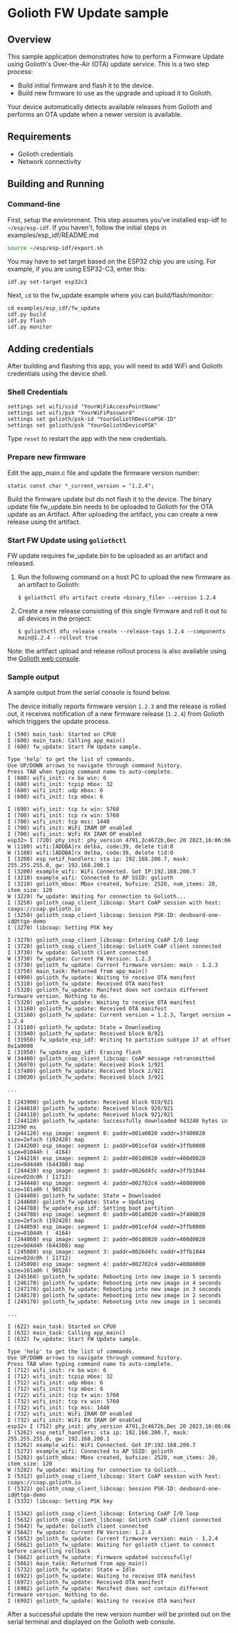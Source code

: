 # Golioth FW Update sample

## Overview

This sample application demonstrates how to perform a Firmware
Update using Golioth's Over-the-Air (OTA) update service. This is
a two step process:

* Build initial firmware and flash it to the device.
* Build new firmware to use as the upgrade and upload it to Golioth.

Your device automatically detects available releases from Golioth and
performs an OTA update when a newer version is available.

## Requirements

* Golioth credentials
* Network connectivity

## Building and Running

### Command-line

First, setup the environment. This step assumes you've installed esp-idf
to `~/esp/esp-idf`. If you haven't, follow the initial steps in
examples/esp_idf/README.md

```sh
source ~/esp/esp-idf/export.sh
```
You may have to set target based on the ESP32 chip you are using.
For example, if you are using ESP32-C3, enter this:

```
idf.py set-target esp32c3
```

Next, `cd` to the fw_update example where you can build/flash/monitor:

```
cd examples/esp_idf/fw_update
idf.py build
idf.py flash
idf.py monitor
```
## Adding credentials

After building and flashing this app, you will need to add WiFi and Golioth
credentials using the device shell.

### Shell Credentials

```console
settings set wifi/ssid "YourWiFiAccessPointName"
settings set wifi/psk "YourWiFiPassword"
settings set golioth/psk-id "YourGoliothDevicePSK-ID"
settings set golioth/psk "YourGoliothDevicePSK"
```

Type `reset` to restart the app with the new credentials.

### Prepare new firmware

Edit the app_main.c file and update the firmware version number:

```config
static const char *_current_version = "1.2.4";
```

Build the firmware update but do not flash it to the device. The binary update file
fw_update.bin needs to be uploaded to Golioth for the OTA update as an Artifact.
After uploading the artifact, you can create a new release using tht artifact.

### Start FW Update using `goliothctl`

FW update requires fw_update.bin to be uploaded as an artifact and released.

1. Run the following command on a host PC to upload the new firmware as
   an artifact to Golioth:

    ```console
    $ goliothctl dfu artifact create <binary_file> --version 1.2.4
    ```

2. Create a new release consisting of this single firmware and roll it
out to all devices in the project:

    ```console
    $ goliothctl dfu release create --release-tags 1.2.4 --components main@1.2.4 --rollout true
    ```

Note: the artifact upload and release rollout process is also available
using the [Golioth web console](https://console.golioth.io).

### Sample output

A sample output from the serial console is found below.

The device initially reports firmware version `1.2.3` and the release is rolled out,
it receives notification of a new firmware release (`1.2.4`) from Golioth which
triggers the update process.

```console
I (590) main_task: Started on CPU0
I (600) main_task: Calling app_main()
I (600) fw_update: Start FW Update sample.

Type 'help' to get the list of commands.
Use UP/DOWN arrows to navigate through command history.
Press TAB when typing command name to auto-complete.
I (680) wifi_init: rx ba win: 6
I (680) wifi_init: tcpip mbox: 32
I (680) wifi_init: udp mbox: 6
I (680) wifi_init: tcp mbox: 6
                                                                                                                                                                                              I (690) wifi_init: tcp tx win: 5760
I (700) wifi_init: tcp rx win: 5760
I (700) wifi_init: tcp mss: 1440
I (700) wifi_init: WiFi IRAM OP enabled
I (700) wifi_init: WiFi RX IRAM OP enabled
esp32> I (720) phy_init: phy_version 4791,2c4672b,Dec 20 2023,16:06:06
W (1180) wifi:[ADDBA]rx delba, code:39, delete tid:0
W (1180) wifi:[ADDBA]rx delba, code:39, delete tid:0
I (3200) esp_netif_handlers: sta ip: 192.168.200.7, mask: 255.255.255.0, gw: 192.168.200.1
I (3200) example_wifi: WiFi Connected. Got IP:192.168.200.7
I (3210) example_wifi: Connected to AP SSID: golioth
I (3210) golioth_mbox: Mbox created, bufsize: 2520, num_items: 20, item_size: 120
W (3220) fw_update: Waiting for connection to Golioth...
I (3250) golioth_coap_client_libcoap: Start CoAP session with host: coaps://coap.golioth.io
I (3250) golioth_coap_client_libcoap: Session PSK-ID: devboard-one-id@ttgo-demo
I (3270) libcoap: Setting PSK key

I (3270) golioth_coap_client_libcoap: Entering CoAP I/O loop
I (3720) golioth_coap_client_libcoap: Golioth CoAP client connected
I (3730) fw_update: Golioth client connected
W (3730) fw_update: Current FW Version: 1.2.3
I (3730) golioth_fw_update: Current firmware version: main - 1.2.3
I (3750) main_task: Returned from app_main()
I (4990) golioth_fw_update: Waiting to receive OTA manifest
I (5310) golioth_fw_update: Received OTA manifest
I (5320) golioth_fw_update: Manifest does not contain different firmware version. Nothing to do.
I (5320) golioth_fw_update: Waiting to receive OTA manifest
I (31160) golioth_fw_update: Received OTA manifest
I (31160) golioth_fw_update: Current version = 1.2.3, Target version = 1.2.4
I (31160) golioth_fw_update: State = Downloading
I (31940) golioth_fw_update: Received block 0/921
I (31950) fw_update_esp_idf: Writing to partition subtype 17 at offset 0x1a0000
I (31950) fw_update_esp_idf: Erasing flash
W (34400) golioth_coap_client_libcoap: CoAP message retransmitted
I (36970) golioth_fw_update: Received block 1/921
I (37480) golioth_fw_update: Received block 2/921
I (38030) golioth_fw_update: Received block 3/921

...

I (243900) golioth_fw_update: Received block 919/921
I (244010) golioth_fw_update: Received block 920/921
I (244110) golioth_fw_update: Received block 921/921
I (244120) golioth_fw_update: Successfully downloaded 943248 bytes in 212390 ms
I (244120) esp_image: segment 0: paddr=001a0020 vaddr=3f400020 size=2efach (192428) map
I (244200) esp_image: segment 1: paddr=001cefd4 vaddr=3ffb0000 size=01044h (  4164)
I (244210) esp_image: segment 2: paddr=001d0020 vaddr=400d0020 size=9d4d4h (644308) map
I (244430) esp_image: segment 3: paddr=0026d4fc vaddr=3ffb1044 size=02dc0h ( 11712)
I (244440) esp_image: segment 4: paddr=002702c4 vaddr=40080000 size=161a0h ( 90528)
I (244480) golioth_fw_update: State = Downloaded
I (244680) golioth_fw_update: State = Updating
I (244780) fw_update_esp_idf: Setting boot partition
I (244780) esp_image: segment 0: paddr=001a0020 vaddr=3f400020 size=2efach (192428) map
I (244850) esp_image: segment 1: paddr=001cefd4 vaddr=3ffb0000 size=01044h (  4164)
I (244860) esp_image: segment 2: paddr=001d0020 vaddr=400d0020 size=9d4d4h (644308) map
I (245080) esp_image: segment 3: paddr=0026d4fc vaddr=3ffb1044 size=02dc0h ( 11712)
I (245090) esp_image: segment 4: paddr=002702c4 vaddr=40080000 size=161a0h ( 90528)
I (245160) golioth_fw_update: Rebooting into new image in 5 seconds
I (246170) golioth_fw_update: Rebooting into new image in 4 seconds
I (247170) golioth_fw_update: Rebooting into new image in 3 seconds
I (248170) golioth_fw_update: Rebooting into new image in 2 seconds
I (249170) golioth_fw_update: Rebooting into new image in 1 seconds

...

I (622) main_task: Started on CPU0
I (632) main_task: Calling app_main()
I (632) fw_update: Start FW Update sample.

Type 'help' to get the list of commands.
Use UP/DOWN arrows to navigate through command history.
Press TAB when typing command name to auto-complete.
I (712) wifi_init: rx ba win: 6
I (712) wifi_init: tcpip mbox: 32
I (712) wifi_init: udp mbox: 6
I (712) wifi_init: tcp mbox: 6
I (722) wifi_init: tcp tx win: 5760
I (732) wifi_init: tcp rx win: 5760
I (732) wifi_init: tcp mss: 1440
I (732) wifi_init: WiFi IRAM OP enabled
I (732) wifi_init: WiFi RX IRAM OP enabled
esp32> I (752) phy_init: phy_version 4791,2c4672b,Dec 20 2023,16:06:06
I (5262) esp_netif_handlers: sta ip: 192.168.200.7, mask: 255.255.255.0, gw: 192.168.200.1
I (5262) example_wifi: WiFi Connected. Got IP:192.168.200.7
I (5272) example_wifi: Connected to AP SSID: golioth
I (5282) golioth_mbox: Mbox created, bufsize: 2520, num_items: 20, item_size: 120
W (5282) fw_update: Waiting for connection to Golioth...
I (5312) golioth_coap_client_libcoap: Start CoAP session with host: coaps://coap.golioth.io
I (5322) golioth_coap_client_libcoap: Session PSK-ID: devboard-one-id@ttgo-demo
I (5332) libcoap: Setting PSK key

I (5342) golioth_coap_client_libcoap: Entering CoAP I/O loop
I (5632) golioth_coap_client_libcoap: Golioth CoAP client connected
I (5642) fw_update: Golioth client connected
W (5642) fw_update: Current FW Version: 1.2.4
I (5652) golioth_fw_update: Current firmware version: main - 1.2.4
I (5662) golioth_fw_update: Waiting for golioth client to connect before cancelling rollback
I (5662) golioth_fw_update: Firmware updated successfully!
I (5662) main_task: Returned from app_main()
I (5732) golioth_fw_update: State = Idle
I (6922) golioth_fw_update: Waiting to receive OTA manifest
I (6972) golioth_fw_update: Received OTA manifest
I (6982) golioth_fw_update: Manifest does not contain different firmware version. Nothing to do.
I (6992) golioth_fw_update: Waiting to receive OTA manifest
```

After a successful update the new version number will be printed out on
the serial terminal and displayed on the Golioth web console.
